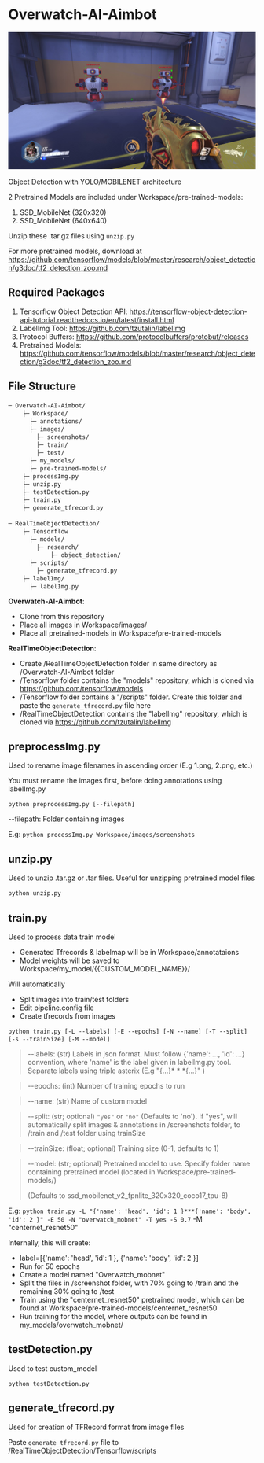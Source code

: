 # Overwatch-AI-Aimbot

![alt text](Assets/front.jpg)

Object Detection with YOLO/MOBILENET architecture

2 Pretrained Models are included under Workspace/pre-trained-models:

1. SSD_MobileNet (320x320)
2. SSD_MobileNet (640x640)

Unzip these .tar.gz files using `unzip.py`

For more pretrained models, download at https://github.com/tensorflow/models/blob/master/research/object_detection/g3doc/tf2_detection_zoo.md

## Required Packages
1. Tensorflow Object Detection API: https://tensorflow-object-detection-api-tutorial.readthedocs.io/en/latest/install.html
2. LabelImg Tool: https://github.com/tzutalin/labelImg
3. Protocol Buffers: https://github.com/protocolbuffers/protobuf/releases
4. Pretrained Models: https://github.com/tensorflow/models/blob/master/research/object_detection/g3doc/tf2_detection_zoo.md



## File Structure

```
─ Overwatch-AI-Aimbot/
    ├─ Workspace/
      ├─ annotations/
      ├─ images/
      	├─ screenshots/
      	├─ train/
      	├─ test/
      ├─ my_models/
      ├─ pre-trained-models/
    ├─ processImg.py
    ├─ unzip.py
    ├─ testDetection.py
    ├─ train.py
    ├─ generate_tfrecord.py
    
─ RealTimeObjectDetection/
    ├─ Tensorflow
      ├─ models/
      	├─ research/
      		├─ object_detection/
      ├─ scripts/
      	├─ generate_tfrecord.py
    ├─ labelImg/
      ├─ labelImg.py

```

**Overwatch-AI-Aimbot**: 

- Clone from this repository
- Place all images in Workspace/images/
- Place all pretrained-models in Workspace/pre-trained-models

**RealTimeObjectDetection**: 

- Create /RealTimeObjectDetection folder in same directory as /Overwatch-AI-Aimbot folder
- /Tensorflow folder contains the "models" repository, which is cloned via https://github.com/tensorflow/models
- /Tensorflow folder contains a "/scripts" folder. Create this folder and paste the `generate_tfrecord.py` file here
- /RealTimeObjectDetection contains the "labelImg" repository, which is cloned via https://github.com/tzutalin/labelImg

## preprocessImg.py
Used to rename image filenames in ascending order 
(E.g 1.png, 2.png, etc.)

You must rename the images first, before doing annotations using labelImg.py

```
python preprocessImg.py [--filepath]
```
--filepath: Folder containing images

E.g: `python processImg.py Workspace/images/screenshots`



## unzip.py

Used to unzip .tar.gz or .tar files. Useful for unzipping pretrained model files

```python
python unzip.py
```




## train.py
Used to process data train model
- Generated Tfrecords & labelmap will be in Workspace/annotataions
- Model weights will be saved to Workspace/my_model/{{CUSTOM_MODEL_NAME}}/


Will automatically
- Split images into train/test folders
- Edit pipeline.config file
- Create tfrecords from images
```
python train.py [-L --labels] [-E --epochs] [-N --name] [-T --split] [-s --trainSize] [-M --model]
```

>--labels: (str) Labels in json format. Must follow {'name': ..., 'id': ...} convention, where 'name' is the label given in labelImg.py tool.  
> Separate labels using triple asterix (E.g "{...}* * *{...}" )

>--epochs: (int) Number of training epochs to run

>--name: (str) Name of custom model 

>--split: (str; optional) `"yes"` or `"no"` (Defaults to 'no'). If "yes", will automatically split images & annotations in /screenshots folder, to /train and /test folder using trainSize 

>--trainSize: (float; optional) Training size (0-1, defaults to 1)

> --model: (str; optional) Pretrained model to use. Specify folder name containing pretrained model (located in Workspace/pre-trained-models/) 
>
> (Defaults to ssd_mobilenet_v2_fpnlite_320x320_coco17_tpu-8)

E.g: 
`python train.py -L "{'name': 'head', 'id': 1 }***{'name': 'body', 'id': 2 }" -E 50 -N "overwatch_mobnet" -T yes -S 0.7` -M "centernet_resnet50"

Internally, this will create:
- label=[{'name': 'head', 'id': 1 }, {'name': 'body', 'id': 2 }]
- Run for 50 epochs
- Create a model named "Overwatch_mobnet"
- Split the files in /screenshot folder, with 70% going to /train and the remaining 30% going to /test
- Train using the "centernet_resnet50" pretrained model, which can be found at Workspace/pre-trained-models/centernet_resnet50
- Run training for the model, where outputs can be found in my_models/overwatch_mobnet/



## testDetection.py

Used to test custom_model

```
python testDetection.py
```



## generate_tfrecord.py

Used for creation of TFRecord format from image files

Paste `generate_tfrecord.py` file to /RealTimeObjectDetection/Tensorflow/scripts